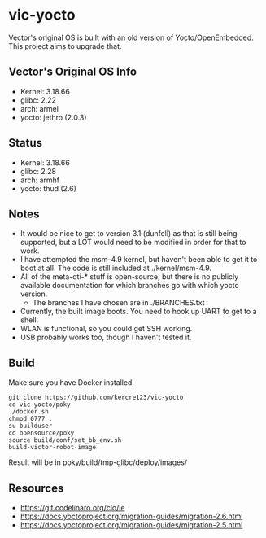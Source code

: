 # vic-yocto

Vector's original OS is built with an old version of Yocto/OpenEmbedded. This project aims to upgrade that.

## Vector's Original OS Info

-	Kernel: 3.18.66
-	glibc: 2.22
-	arch: armel
-	yocto: jethro (2.0.3)

## Status

-	Kernel: 3.18.66
-	glibc: 2.28
-	arch: armhf
-	yocto: thud (2.6)

## Notes

-	It would be nice to get to version 3.1 (dunfell) as that is still being supported, but a LOT would need to be modified in order for that to work.
-	I have attempted the msm-4.9 kernel, but haven't been able to get it to boot at all. The code is still included at ./kernel/msm-4.9.
-	All of the meta-qti-* stuff is open-source, but there is no publicly available documentation for which branches go with which yocto version.
	-	The branches I have chosen are in ./BRANCHES.txt
-	Currently, the built image boots. You need to hook up UART to get to a shell.
-	WLAN is functional, so you could get SSH working.
-	USB probably works too, though I haven't tested it.

## Build

Make sure you have Docker installed.

```
git clone https://github.com/kercre123/vic-yocto
cd vic-yocto/poky
./docker.sh
chmod 0777 .
su builduser
cd opensource/poky
source build/conf/set_bb_env.sh
build-victor-robot-image
```

Result will be in poky/build/tmp-glibc/deploy/images/

## Resources

-	https://git.codelinaro.org/clo/le
-	https://docs.yoctoproject.org/migration-guides/migration-2.6.html
-	https://docs.yoctoproject.org/migration-guides/migration-2.5.html
